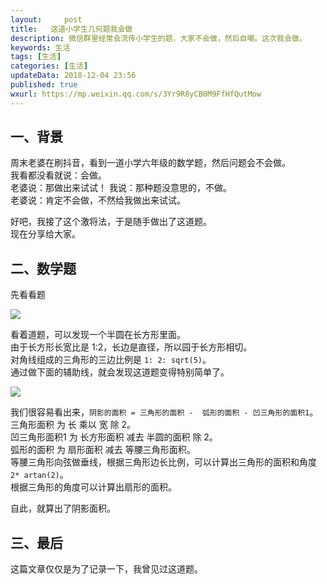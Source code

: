 ```yaml
---   
layout:     post  
title:   这道小学生几何题我会做 
description: 微信群里经常会流传小学生的题，大家不会做，然后自嘲。这次我会做。 
keywords: 生活
tags: [生活]  
categories: [生活]  
updateData: 2018-12-04 23:56  
published: true   
wxurl: https://mp.weixin.qq.com/s/3Yr9R8yCB0M9FfHfQutMow  
---  
```


 


## 一、背景

周末老婆在刷抖音，看到一道小学六年级的数学题，然后问题会不会做。  
我看都没看就说：会做。  
老婆说：那做出来试试！
我说：那种题没意思的，不做。  
老婆说：肯定不会做，不然给我做出来试试。  


好吧，我接了这个激将法，于是随手做出了这道题。  
现在分享给大家。  


## 二、数学题

先看看题  

![](//res2018.tiankonguse.com/images/2018/12/20181204224235.jpg)


看着道题，可以发现一个半圆在长方形里面。  
由于长方形长宽比是 1:2，长边是直径，所以园于长方形相切。  
对角线组成的三角形的三边比例是 `1: 2: sqrt(5)`。  
通过做下面的辅助线，就会发现这道题变得特别简单了。  


![](//res2018.tiankonguse.com/images/2018/12/20181204231845.png)


我们很容易看出来，`阴影的面积 = 三角形的面积 -  弧形的面积 - 凹三角形的面积1`。  
三角形面积 为 长 乘以 宽 除 2。  
凹三角形面积1 为 长方形面积 减去 半圆的面积 除 2。  
弧形的面积 为 扇形面积 减去 等腰三角形面积。  
等腰三角形向弦做垂线，根据三角形边长比例，可以计算出三角形的面积和角度`2* artan(2)`。  
根据三角形的角度可以计算出扇形的面积。  


自此，就算出了阴影面积。  


## 三、最后  


这篇文章仅仅是为了记录一下，我曾见过这道题。  




